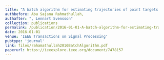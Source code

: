 ```yaml
---
title: "A batch algorithm for estimating trajectories of point targets using expectation maximization"
authbefore: Abu Sajana Rahmathullah, 
authafter: ", Lennart Svensson"
collection: publications
permalink: /publication/2016-01-01-A-batch-algorithm-for-estimating-trajectories-of-point-targets-using-expectation-maximization
date: 2016-01-01
venue: 'IEEE Transactions on Signal Processing'
pubtype: 'journal'
link: files/rahamathullah2016BatchAlgorithm.pdf
paperurl: https://ieeexplore.ieee.org/document/7478157
---
```

